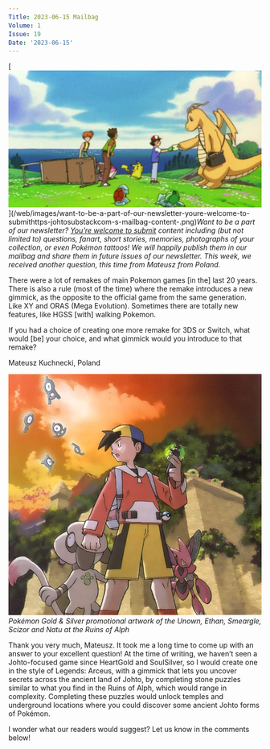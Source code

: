 ```yaml
---
Title: 2023-06-15 Mailbag
Volume: 1
Issue: 19
Date: '2023-06-15'
---
```



[![Want to be a part of our newsletter? [You’re welcome to submit](https://johto.substack.com/s/mailbag) content including (but not limited to) questions, fanart, short stories, memories, photographs of your collection, or even Pokémon tattoos! We will happily publish them in our mailbag and share them in future issues of our newsletter. This week, we received another question, this time from Mateusz from Poland.](/web/images/want-to-be-a-part-of-our-newsletter-youre-welcome-to-submithttps-johtosubstackcom-s-mailbag-content-.png)](/web/images/want-to-be-a-part-of-our-newsletter-youre-welcome-to-submithttps-johtosubstackcom-s-mailbag-content-.png)*Want to be a part of our newsletter? [You’re welcome to submit](https://johto.substack.com/s/mailbag) content including (but not limited to) questions, fanart, short stories, memories, photographs of your collection, or even Pokémon tattoos! We will happily publish them in our mailbag and share them in future issues of our newsletter. This week, we received another question, this time from Mateusz from Poland.*



There were a lot of remakes of main Pokemon games \[in the\] last 20 years. There is also a rule (most of the time) where the remake introduces a new gimmick, as the opposite to the official game from the same generation. Like XY and ORAS (Mega Evolution). Sometimes there are totally new features, like HGSS \[with\] walking Pokemon.

If you had a choice of creating one more remake for 3DS or Switch, what would \[be\] your choice, and what gimmick would you introduce to that remake?

Mateusz Kuchnecki, Poland



[![Pokémon Gold & Silver promotional artwork of the Unown, Ethan, Smeargle, Scizor and Natu at the Ruins of Alph](/web/images/pokemon-gold-silver-promotional-artwork-of-the-unown-ethan-smeargle-scizor-and-natu-at-the-ruins-of-.jpeg)](/web/images/pokemon-gold-silver-promotional-artwork-of-the-unown-ethan-smeargle-scizor-and-natu-at-the-ruins-of-.jpeg)*Pokémon Gold & Silver promotional artwork of the Unown, Ethan, Smeargle, Scizor and Natu at the Ruins of Alph*



Thank you very much, Mateusz. It took me a long time to come up with an answer to your excellent question! At the time of writing, we haven’t seen a Johto-focused game since HeartGold and SoulSilver, so I would create one in the style of Legends: Arceus, with a gimmick that lets you uncover secrets across the ancient land of Johto, by completing stone puzzles similar to what you find in the Ruins of Alph, which would range in complexity. Completing these puzzles would unlock temples and underground locations where you could discover some ancient Johto forms of Pokémon.

I wonder what our readers would suggest? Let us know in the comments below!
